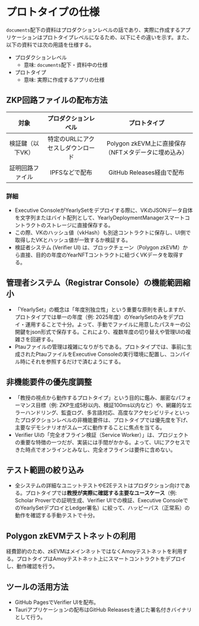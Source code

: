 # プロトタイプの仕様
`documents`配下の資料はプロダクションレベルの話であり、実際に作成するアプリケーションはプロトタイプレベルになるため、以下にその違いを示す。また、以下の資料では次の用語を仕様する。
- プロダクションレベル
  - 意味: `documents`配下・資料中の仕様
- プロトタイプ
  - 意味: 実際に作成するアプリの仕様

## ZKP回路ファイルの配布方法
|対象|プロダクションレベル|プロトタイプ|
|:-:|:-:|:-:|
|検証鍵（以下VK）|特定のURLにアクセスしダウンロード|Polygon zkEVM上に直接保存（NFTメタデータに埋め込み）|
|証明回路ファイル|IPFSなどで配布|GitHub Releases経由で配布|

### 詳細
- Executive ConsoleがYearlySetをデプロイする際に、VKのJSONデータ自体を文字列またはバイト配列として、YearlyDeploymentManagerスマートコントラクトのストレージに直接保存する。
- この際、VKのハッシュ値（vkHash）も別途コントラクトに保存し、UI側で取得したVKとハッシュ値が一致するか検証する。
- 検証者システム (Verifier UI) は、ブロックチェーン（Polygon zkEVM）から直接、目的の年度のYearNFTコントラクトに紐づくVKデータを取得する。

## 管理者システム（Registrar Console）の機能範囲縮小
- 「YearlySet」の概念は「年度別独立性」という重要な原則を表しますが、プロトタイプでは単一の年度（例: 2025年度）のYearlySetのみをデプロイ・運用することで十分。よって、手動でファイルに用意したパスキーの公開鍵をjson形式で保存する。これにより、複数年度の切り替えや管理UIの複雑さを回避する。
- Ptauファイルの管理は複雑になりがちである。プロトタイプでは、事前に生成されたPtauファイルをExecutive Consoleの実行環境に配置し、コンパイル時にそれを参照するだけで済むようにする。

## 非機能要件の優先度調整
- 「教授の視点から動作するプロトタイプ」という目的に鑑み、厳密なパフォーマンス目標（例: ZKP生成5秒以内、検証100ms以内など）や、網羅的なエラーハンドリング、監査ログ、多言語対応、高度なアクセシビリティといったプロダクションレベルの非機能要件は、プロトタイプでは優先度を下げ、主要なデモシナリオがスムーズに動作することに焦点を当てる。
- Verifier UIの「完全オフライン検証（Service Worker）」は、プロジェクトの重要な特徴の一つだが、実装には手間がかかる。よって、UIにアクセスできた時点でオンラインとみなし、完全オフラインは要件に含めない。

## テスト範囲の絞り込み
- 全システムの詳細なユニットテストやE2Eテストはプロダクション向けである。プロトタイプでは**教授が実際に確認する主要なユースケース**（例: Scholar Proverでの証明生成、Verifier UIでの検証、Executive ConsoleでのYearlySetデプロイとLedger署名）に絞って、ハッピーパス（正常系）の動作を確認する手動テストで十分。

## Polygon zkEVMテストネットの利用
経費節約のため、zkEVMはメインネットではなくAmoyテストネットを利用する。プロトタイプはAmoyテストネット上にスマートコントラクトをデプロイし、動作確認を行う。

## ツールの活用方法
- GitHub PagesでVerifier UIを配布。
- Tauriアプリケーションの配布はGitHub Releasesを通じた署名付きバイナリとして行う。
